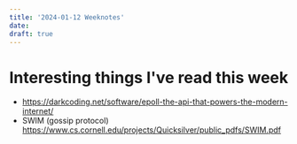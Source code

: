 ```yaml
---
title: '2024-01-12 Weeknotes'
date: 
draft: true
---
```


# Interesting things I've read this week
- https://darkcoding.net/software/epoll-the-api-that-powers-the-modern-internet/
- SWIM (gossip protocol) https://www.cs.cornell.edu/projects/Quicksilver/public_pdfs/SWIM.pdf
